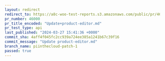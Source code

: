 ```yaml
---
layout: redirect
redirect_to: https://a8c-woo-test-reports.s3.amazonaws.com/public/pr/46000/api/index.html
pr_number: 46000
pr_title_encoded: "Update+product-editor.md"
pr_test_type: api
last_published: "2024-03-27 15:41:36 +0000"
commit_sha: 4aff4f045fc2cc939a724ee385a1241b67c39f16
commit_message: "Update product-editor.md"
branch_name: piinthecloud-patch-1
passed: true
---
```


